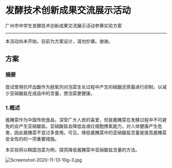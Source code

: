 # 发酵技术创新成果交流展示活动
广州市中学生发酵技术创新成果交流展示活动参赛实验方案

----------

本活动尚未开始，目前为方案设计，请勿抄袭。谢谢。

<h2>方案</h2>

<h3>摘要</h3>

尝试使用抗坏血酸作为脱氧剂对泡菜生长过程中产生的硝酸还原菌进行抑制，以减少亚硝酸盐在成品中的含量，使泡菜更健康。

<h3>1.概述</h3>

酱腌菜作为中国传统食品，深受广大人民的喜爱，但是酱腌菜在发酵过程中不可避免的会产生亚硝酸盐，亚硝酸盐会降低血液红细胞携氧能力，对人体健康产生危害，因此酱腌菜不宜过多食用。可见，降低酱腌菜中的亚硝酸盐含量是提高酱腌菜安全性的的一项重要措施。

本实验将以韩国泡菜为例，探究降低酱腌菜中亚硝酸盐含量的方法。


![Screenshot-2020-11-13-10g-3.jpg](https://i.postimg.cc/d0dfGKTV/Screenshot-2020-11-13-10g-3.jpg)
